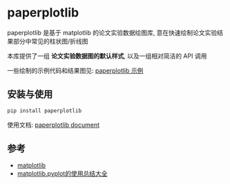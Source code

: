 # paperplotlib

paperplotlib 是基于 matplotlib 的论文实验数据绘图库, 意在快速绘制论文实验结果部分中常见的柱状图/折线图

本库提供了一组 **论文实验数据图的默认样式**, 以及一组相对简洁的 API 调用

一些绘制的示例代码和结果图见: [paperplotlib 示例]()

## 安装与使用

```bash
pip install paperplotlib
```

使用文档: [paperplotlib document](https://luzhixing12345.github.io/paperplotlib/)

## 参考

- [matplotlib](https://matplotlib.org/stable/users/index.html)
- [matplotlib.pyplot的使用总结大全](https://www.zhihu.com/tardis/zm/art/139052035?source_id=1003)